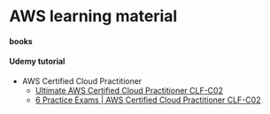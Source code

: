 # AWS learning material


#### books

#### Udemy tutorial
- AWS Certified Cloud Practitioner
  - [Ultimate AWS Certified Cloud Practitioner CLF-C02](https://www.udemy.com/course/aws-certified-cloud-practitioner-new/?couponCode=FEB_24_GET_STARTED)
  - [6 Practice Exams | AWS Certified Cloud Practitioner CLF-C02](https://www.udemy.com/course/practice-exams-aws-certified-cloud-practitioner/?couponCode=FEB_24_GET_STARTED)
